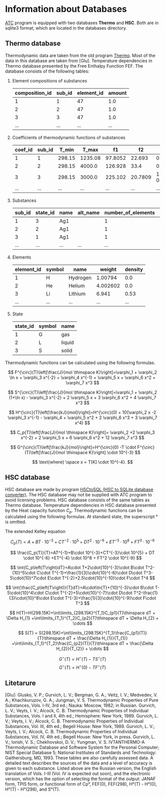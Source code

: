 # Information about Databases

[ATC](../README.md) program is equipped with two databases __Thermo__ and __HSC__. Both are in sqlite3 format, which are located in the databases directory.

## Thermo database

Thermodynamic data are taken from the old program [Thermo](http://www.ism.ac.ru/). Most of the data in this database are taken from [Glu]. Temperature dependencies in Thermo database presented by the Free Enthalpy Function FEF. The database consists of the following tables:

1. Element compositions of substances

	|composition_id |sub_id |element_id |amount |
	|---------------|-------|-----------|-------|
	|1              |1      |47         |1.0    |
	|2              |2      |47         |1.0    |
	|3              |3      |47         |1.0    |
	|...            |...    |...        |...    |

2. Coefficients of thermodynamic functions of substances

	|coef_id |sub_id |T_min  |T_max   |f1      |f2      |f3          |f4           |f5        |f6        |f7       |
	|--------|-------|-------|--------|--------|--------|------------|-------------|----------|----------|---------|
	|1       |1      |298.15 |1235.08 |97.8052 |22.693  |0.000264    |0.115144     |34.605    |0.0       |0.0      |
	|2       |2      |298.15 |4000.0  |126.928 |33.4    |0.0         |-0.186133    |0.0       |0.0       |0.0      |
	|3       |3      |298.15 |3000.0  |225.102 |20.7809 |1.15504e-06 |-0.000189049 |0.0561557 |-0.126879 |0.131983 |
	|...     |...    |...    |...     |...     |...     |...         |...          |...       |...       |...      |

3. Substances

	|sub_id |state_id |name |alt_name |number_of_elements |H0      |T_min  |T_max   |ranges |weight  |source |
	|-------|---------|-----|---------|-------------------|--------|-------|--------|-------|--------|-------|
	|1      |3        |Ag1  |         |1                  |-5.745  |298.15 |1235.08 |1      |107.868 |2349   |
	|2      |2        |Ag1  |         |1                  |-5.745  |298.15 |4000.0  |1      |107.868 |2349   |
	|3      |1        |Ag1  |         |1                  |278.703 |298.15 |10000.0 |2      |107.868 |2350   |
	|...    |...      |...  |...      |...                |...     |...    |...     |...    |...     |...    |

4. Elements

	|element_id |symbol |name     |weight   |density |
	|-----------|-------|---------|---------|--------|
	|1          |H      |Hydrogen |1.00794  |0.0     |
	|2          |He     |Helium   |4.002602 |0.0     |
	|3          |Li     |Lithium  |6.941    |0.53    |
	|...        |...    |...      |...      |...     |

5. State

	|state_id |symbol |name   |
	|---------|-------|-------|
	|1        |G      |gas    |
	|2        |L      |liquid |
	|3        |S      |solid  |

Thermodynamic functions can be calculated using the following formulas.

$$ F^{\circ}(T)\left[\frac{J}{mol \thinspace K}\right]=\varphi_1 + \varphi_2 \ln x + \varphi_3 x^{-2} + \varphi_4 x^{-1} + \varphi_5 x + \varphi_6 x^2 + \varphi_7 x^3 $$

$$ S^{\circ}(T)\left[\frac{J}{mol \thinspace K}\right]=\varphi_1 + \varphi_2 (1+\ln x) - \varphi_3 x^{-2} + 2 \varphi_5 x + 3 \varphi_6 x^2 + 4 \varphi_7 x^3 $$

$$ H^{\circ}(T)\left[\frac{kJ}{mol}\right]=H^{\circ}(0) + 10(\varphi_2 x -2 \varphi_3 x^{-1} - \varphi_4 + \varphi_5 x^2 + 2 \varphi_6 x^3 + 3 \varphi_7 x^4) $$

$$ C_p(T)\left[\frac{J}{mol \thinspace K}\right]= \varphi_2 +2 \varphi_3 x^{-2} + 2 \varphi_5 x + 6 \varphi_6 x^2 + 12 \varphi_7 x^3 $$

$$ G^{\circ}(T)\left[\frac{kJ}{mol}\right]=H^{\circ}(0) -T \cdot F^{\circ}(T)\left[\frac{J}{mol \thinspace K}\right] \cdot 10^{-3} $$

$$ \text{where} \space x = T[K] \cdot 10^{-4}. $$


## HSC database

HSC database are made by program [HSCtoSQL (HSC to SQLite database converter)](https://github.com/alexonemore/hsctosql). The HSC database may not be supplied with ATC program to avoid licensing problems. HSC database consists of the same tables as Thermo database. Temperature dependencies in HSC database presented by the Heat capacity function $C_p$. Thermodynamic functions can be calculated using the following formulas. At standard state, the superscript ° is omitted.

The extended Kelley equation

$$
C_p(T)=A+BT\cdot 10^{-3}+CT^{-2}\cdot 10^{5} + DT^2 \cdot 10^{-6} +ET^{-3} \cdot 10^8 + FT^3 \cdot 10^{-9}
$$

$$
\frac{C_p(T)}{T}=AT^{-1}+B\cdot 10^{-3}+CT^{-3}\cdot 10^{5} + DT \cdot 10^{-6} +ET^{-4} \cdot 10^8 + FT^2 \cdot 10^{-9}
$$

$$
\int{C_p\left(T\right)dT}=A\cdot T+2\cdot{10}^{-3}\cdot B\cdot T^2-{10}^5\cdot C\cdot T^{-1}+\frac{1}{3}\cdot{10}^{-6}\cdot D\cdot T^3-5\cdot{10}^7\cdot E\cdot T^{-2}+2.5\cdot{10}^{-10}\cdot F\cdot T^4
$$

$$
\int{\frac{C_p\left(T\right)}{T}dT}=A\cdot\ln{T}+{10}^{-3}\cdot B\cdot T-5\cdot{10}^4\cdot C\cdot T^{-2}+5\cdot{10}^{-7}\cdot D\cdot T^2-\frac{1}{3}\cdot{10}^8\cdot E\cdot T^{-3}+\frac{1}{3}\cdot{10}^{-9}\cdot F\cdot T^3
$$

$$
H(T)=H(298.15K)+\int\limits_{298.15K}^{T_1}C_{p1}(T)\thinspace dT + \Delta H_{1} +\int\limits_{T_1}^{T_2}C_{p2}(T)\thinspace dT + \Delta H_{2} + \cdots
$$

$$
S(T) = S(298.15K)+\int\limits_{298.15K}^{T_1}\frac{C_{p1}(T)}{T}\thinspace dT + \frac{\Delta H_{1}}{T_{1}} +\int\limits_{T_1}^{T_2}\frac{C_{p2}(T)}{T}\thinspace dT + \frac{\Delta H_{2}}{T_{2}} + \cdots
$$

$$G^{\circ}(T)=H^{\circ}(T)-TS^{\circ}(T)$$
$$G^{\circ}(T)=H^{\circ}(0)-TF^{\circ}(T)$$

## Litetarure
[Glu]: Glusko, V. P.; Gurvich, L. V.; Bergman, G. A.; Veitz, I. V.; Medvedev, V. A.; Khachkuruzov, G. A.; Jungman, V. S. Thermodynamic Properties of Pure Substances, Vols. I-IV, 3rd ed.; Nauka: Moscow, 1982; in Russian. Gurvich, L. V.; Veyts, I. V.; Alcock, C. B. Thermodynamic Properties of Individual Substances, Vols. I and II, 4th ed.; Hemisphere: New York, 1989. Gurvich, L. V.; Veyts, I. V.; Alcock, C. B. Thermodynamic Properties of Individual Substances, Vol. III, 4th ed.; Begell House: New York, 1989. Gurvich, L. V.; Veyts, I. V.; Alcock, C. B. Thermodynamic Properties of Individual Substances, Vol. IV, 4th ed.; Begell House: New York, in press. Gurvich, L. V.; Iorish, V. S.; Chekhovskoi, D. V.; Yungman, V. S. IVTANTHERMO-A Thermodynamic Database and Software System for the Personal Computer; NIST Special Database 5; National Institutes of Standards and Technology: Gaithersburg, MD, 1993. These tables are also carefully assessed data. A detailed text describes the sources of the data and a level of accuracy is given to each substance. Listed above are the Russian version, the English translation of Vols. I-III (Vol. IV is expected out soon), and the electronic version, which has the option of selecting the format of the output: JANAF form, TPIS form, or functional form of Cp°, FEF(0), FEF(298), H°(T) - H°(0), H°(T) - H°(298), and S°(T).


